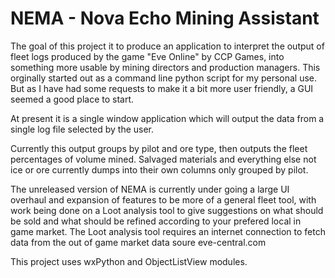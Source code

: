 NEMA - Nova Echo Mining Assistant
=====

The goal of this project it to produce an application to interpret the output of fleet logs produced by the game "Eve Online" by CCP Games, into something more usable by mining directors and production managers.
This orginally started out as a command line python script for my personal use. But as I have had some requests to make it a bit more user friendly, a GUI seemed a good place to start.

At present it is a single window application which will output the data from a single log file selected by the user.

Currently this output groups by pilot and ore type, then outputs the fleet percentages of volume mined.
Salvaged materials and everything else not ice or ore currently dumps into their own columns only grouped by pilot.

The unreleased version of NEMA is currently under going a large UI overhaul and expansion of features to be more of a general fleet tool, with work being done on a Loot analysis tool to give suggestions on what should be sold and what should be refined according to your prefered local in game market.
The Loot analysis tool requires an internet connection to fetch data from the out of game market data soure eve-central.com

This project uses wxPython and ObjectListView modules.